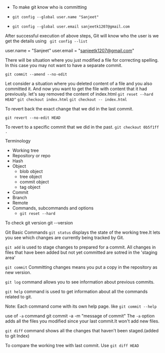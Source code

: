 - To make git know who is committing

- `git config --global user.name "Sanjeet"`
- `git config --global user.email sanjeetk1207@gmail.com`

After successful execution of above steps, Git will know who the user is 
we get the details using ` git config --list` 

user.name = "Sanjeet"
user.email = "sanjeetk1207@gmail.com" 

There will be situation where you just modified a file for correcting spelling.
In this case you may not want to have a separate commit. 

`git commit --amend --no-edit`

Let consider a situation where you deleted content of a file and you also committed it. 
And now you want to get the file with content that it had previously.
let's say removed the content of index.html
`git reset --hard HEAD^`
`git checkout index.html`
`git checkout -- index.html`

To revert back the exact change that we did in the last commit.

`git revert --no-edit HEAD`



To revert to a specific commit that we did in the past.
`git checkout 0b5f1ff .`

Terminology
- Working tree
- Repository or repo
- Hash
- Object
    - blob object
    - tree object
    - commit object
    - tag object
- Commit
- Branch
- Remote
- Commands, subcommands and options
    - `git reset --hard`


To check git version
git --version


Git Basic Commands
`git status` displays the state of the working tree.It lets you see which changes are currently being tracked by Git.

`git add` is used to stage changes to prepared for a commit. All changes in files that have been added but not yet committed are sotred in the 'staging area'

`git commit` Committing changes means you put a copy in the repository as new version.

`git log` command allows you to see information about previous commits.

`git help` command is used to get information about all the commands related to git.

Note: Each command come with its own help page.
like    `git commit --help`


use of `-a` command
git commit -a -m "message of commit"
The `-a` option adds all the files you modified since your last commit.It won't add new files.


`git diff` command shows all the changes that haven't been staged.(added to git Index)

To compare the working tree with last commit. Use
`git diff HEAD`